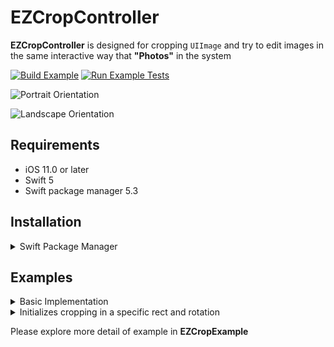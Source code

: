 # EZCropController

**EZCropController** is designed for cropping `UIImage` and try to edit images in the same interactive way that **"Photos"** in the system

[![Build Example](https://github.com/InterPro-Solutions/EZCropController/workflows/Build%20Example%20app/badge.svg)](https://github.com/InterPro-Solutions/EZCropController/actions?query=workflow%3A%22Build%20Example%20app%22)
[![Run Example Tests](https://github.com/InterPro-Solutions/EZCropController/workflows/Run%20Example%20Tests/badge.svg)](https://github.com/InterPro-Solutions/EZCropController/actions?query=workflow%3A%22Run%20Example%20Tests%22)

![Portrait Orientation](./screenshot/portrait_record.gif)

![Landscape Orientation](./screenshot/landscape_record.gif)

## Requirements
- iOS 11.0 or later
- Swift 5
- Swift package manager 5.3
## Installation

<details>
  <summary>Swift Package Manager</summary>
  
  Add the following to your `Package.swift`:
``` swift
dependencies: [
  // ...
  .package(url: "https://github.com/InterPro-Solutions/EZCropController.git"),
],
```
</details>

## Examples

<details>
  <summary>Basic Implementation</summary>

#### Swift
```swift
class ViewController : UIViewController, EZCropControllerDelegate {
    func showCropController() {
        let image: UIImage = ... //Load an image
        let cropViewController = EZCropViewController(image: image)
        cropViewController.delegate = self
        present(cropViewController, animated: true, completion: {
            // Pass should autoRotate of EZCropController to the RootViewController of UIWindow
            UIViewController.swizzleShouldAutorotate()
        })
    }

    func cropViewControllerCancel(_ cropViewController: EZCropController) {
        cropViewController.dismiss(animated: true, completion: {
            // disable swizzle
            UIViewController.swizzleShouldAutorotate()
        })
    }

    func cropViewController(_ cropViewController: EZCropController, 
                            didCropTo image: UIImage, 
                            with cropRect: CGRect, 
                            angle: EZCropRotation) 
    {
        // `image` is cropped
        // `cropRect` is in the original coordinate of original image
        // `angle` The direction of cropped image
    }

}
```

#### Objective-C
```objc
- (void)showCropController {
    UIImage *image = ... 
    EZCropController *cropViewController = [[TOCropViEZCropControllerewController alloc] initWithImage:image];
    cropViewController.delegate = self;
    [self presentViewController:cropViewController animated:YES completion:^{
        [UIViewController swizzleShouldAutorotate];
    }];
}

- (void)cropViewControllerCancel:(EZCropController * _Nonnull)cropViewController {
    [cropViewController dismissViewControllerAnimated:YES completion:^{
        [UIViewController swizzleShouldAutorotate];
    }];
}

- (void)cropViewController:(EZCropController *)cropViewController 
                 didCropTo:(UIImage *)image 
                      with:(CGRect)cropRect 
                     angle:(enum EZCropRotation)angle
{
    // `image` is cropped
    // `cropRect` is in the original coordinate of original image
    // `angle` The direction of cropped image
}
```
</details>

<details>
  <summary>Initializes cropping in a specific rect and rotation</summary>

#### Swift
```swift
- func showCropController()
{
    let image : UIImage = ... 
    let rect : CGRect = ...
    let angle : EZCropRotation = ...
    let cropViewController = EZCropController(image: image, cropRect: rect, angle: angle)
    cropViewController.delegate = self
    UIViewController.swizzleShouldAutorotate()
    self.present(cropViewController, animated: true, completion: nil)

}
```

#### Objective-C

```objc
- (void)showCropController
{
    UIImage *image = ... 
    CGRect rect = ...
    EZCropRotation angle = ...
    EZCropController* cropController = [[EZCropController alloc] initWithImage:image
                                                                      cropRect:rect
                                                                         angle:angle];
    cropController.delegate = self;
    [UIViewController swizzleShouldAutorotate];
    [self presentViewController:cropController animated:YES completion:nil];
}
```
</details>

Please explore more detail of example in **EZCropExample**
